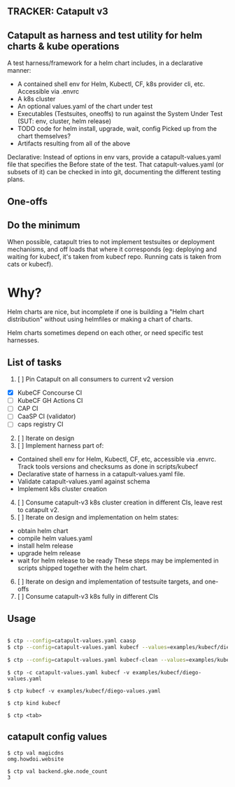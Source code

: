 ## TRACKER: Catapult v3

## Catapult as harness and test utility for helm charts & kube operations ##

A test harness/framework for a helm chart includes, in a declarative manner:
- A contained shell env for Helm, Kubectl, CF, k8s provider cli, etc. Accessible
  via .envrc
- A k8s cluster
- An optional values.yaml of the chart under test
- Executables (Testsuites, oneoffs) to run against the System Under Test (SUT:
  env, cluster, helm release)
- TODO code for helm install, upgrade, wait, config
  Picked up from the chart themselves?
- Artifacts resulting from all of the above

Declarative: Instead of options in env vars, provide
a catapult-values.yaml file that specifies the Before state of the test. That
catapult-values.yaml (or subsets of it) can be checked in into git, documenting
the different testing plans.

## One-offs ##

## Do the minimum ##

When possible, catapult tries to not implement testsuites or deployment
mechanisms, and off loads that where it corresponds (eg: deploying and waiting
for kubecf, it's taken from kubecf repo. Running cats is taken from cats or kubecf).

# Why? #

Helm charts are nice, but incomplete if one is building a "Helm chart
distribution" without using helmfiles or making a chart of charts.

Helm charts sometimes depend on each other, or need specific test harnesses.

## List of tasks ##

1. [ ] Pin Catapult on all consumers to current v2 version
  - [x] KubeCF Concourse CI
  - [ ] KubeCF GH Actions CI
  - [ ] CAP CI
  - [ ] CaaSP CI (validator)
  - [ ] caps registry CI
2. [ ] Iterate on design
3. [ ] Implement harness part of:
  - Contained shell env for Helm, Kubectl, CF, etc, accessible via .envrc.
    Track tools versions and checksums as done in scripts/kubecf
  - Declarative state of harness in a catapult-values.yaml file.
  - Validate catapult-values.yaml against schema
  - Implement k8s cluster creation
4. [ ] Consume catapult-v3 k8s cluster creation in different CIs, leave rest to
       catapult v2.
5. [ ] Iterate on design and implementation on helm states:
  - obtain helm chart
  - compile helm values.yaml
  - install helm release
  - upgrade helm release
  - wait for helm release to be ready
  These steps may be implemented in scripts shipped together with the helm chart.
6. [ ] Iterate on design and implementation of testsuite targets, and one-offs
7. [ ] Consume catapult-v3 k8s fully in different CIs


## Usage ##

```bash

$ ctp --config=catapult-values.yaml caasp
$ ctp --config=catapult-values.yaml kubecf --values=examples/kubecf/diego-values.yaml

$ ctp --config=catapult-values.yaml kubecf-clean --values=examples/kubecf/diego-values.yaml
```


```
$ ctp -c catapult-values.yaml kubecf -v examples/kubecf/diego-values.yaml
```


```
$ ctp kubecf -v examples/kubecf/diego-values.yaml
```

```
$ ctp kind kubecf
```

```
$ ctp <tab>
```

## catapult config values ##

```
$ ctp val magicdns
omg.howdoi.website

$ ctp val backend.gke.node_count
3
```

